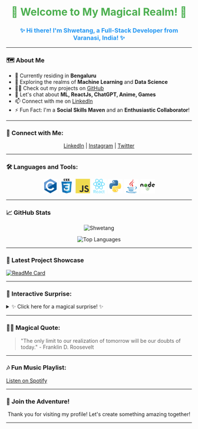 <h1 align="center" style="color: #4CAF50;">🌟 Welcome to My Magical Realm! 🌟</h1>
<h3 align="center" style="color: #2196F3;">✨ Hi there! I'm Shwetang, a Full-Stack Developer from Varanasi, India! ✨</h3>

---

### 🗺️ About Me
- 📍 Currently residing in **Bengaluru**
- 🌱 Exploring the realms of **Machine Learning** and **Data Science**
- 👨‍💻 Check out my projects on [GitHub](https://github.com/shwetang007)
- 💬 Let's chat about **ML, ReactJs, ChatGPT, Anime, Games**
- 📫 Connect with me on [LinkedIn](https://www.linkedin.com/in/shwetang-50859b28b?lipi=urn%3Ali%3Apage%3Ad_flagship3_profile_view_base_contact_details%3BIBjD4RELQjeAzTpzpLdQ6Q%3D%3D)
- ⚡ Fun Fact: I'm a **Social Skills Maven** and an **Enthusiastic Collaborator**!

---

### 🔮 Connect with Me:
<p align="center">
  <a href="https://linkedin.com/in/shwetang_" target="_blank">LinkedIn</a> |
  <a href="https://instagram.com/caffeine72.45mg" target="_blank">Instagram</a> |
  <a href="https://twitter.com/shwetang007" target="_blank">Twitter</a>
</p>

---

### 🛠️ Languages and Tools:
<p align="center">
  <code><img src="https://raw.githubusercontent.com/devicons/devicon/master/icons/c/c-original.svg" alt="C" width="40" height="40"/></code>
  <code><img src="https://raw.githubusercontent.com/devicons/devicon/master/icons/css3/css3-original-wordmark.svg" alt="CSS3" width="40" height="40"/></code>
  <code><img src="https://raw.githubusercontent.com/devicons/devicon/master/icons/javascript/javascript-original.svg" alt="JavaScript" width="40" height="40"/></code>
  <code><img src="https://raw.githubusercontent.com/devicons/devicon/master/icons/react/react-original-wordmark.svg" alt="React.js" width="40" height="40"/></code>
  <code><img src="https://raw.githubusercontent.com/devicons/devicon/master/icons/python/python-original.svg" alt="Python" width="40" height="40"/></code>
  <code><img src="https://raw.githubusercontent.com/devicons/devicon/master/icons/java/java-original.svg" alt="Java" width="40" height="40"/></code>
  <code><img src="https://raw.githubusercontent.com/devicons/devicon/master/icons/nodejs/nodejs-original-wordmark.svg" alt="Node.js" width="40" height="40"/></code>
</p>

---

### 📈 GitHub Stats
<p align='center'>
  <img src='https://github-readme-stats.vercel.app/api?username=shwetang007&show_icons=true&theme=radical' alt='Shwetang's GitHub Stats' />
</p>

<p align='center'>
  <img src='https://github-readme-stats.vercel.app/api/top-langs/?username=shwetang007&layout=compact&theme=radical' alt='Top Languages' />
</p>

---

### 🎉 Latest Project Showcase
[![ReadMe Card](https://github-readme-stats.vercel.app/api/pin/?username=shwetang007&repo=my-awesome-project&theme=radical)](https://github.com/shwetang007/my-awesome-project)

---

### 🌈 Interactive Surprise:
<details>
<summary>✨ Click here for a magical surprise! ✨</summary>
<p style='color: #FF69B4;'>🎊 You've unlocked a hidden message! Keep coding and stay awesome! 🎊</p>
</details>

---

### 🧙‍♂️ Magical Quote:
> "The only limit to our realization of tomorrow will be our doubts of today." - Franklin D. Roosevelt

---

### 🎶 Fun Music Playlist:
[Listen on Spotify](your_spotify_link_here)

---

### 🌟 Join the Adventure!
<p align='center'>
  Thank you for visiting my profile! Let's create something amazing together!
</p>

---

